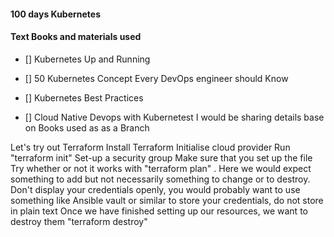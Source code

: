 #### 100 days Kubernetes

#### Text Books and materials used

- [] Kubernetes Up and Running

- [] 50 Kubernetes Concept Every DevOps engineer should Know

- [] Kubernetes Best Practices

- [] Cloud Native Devops with Kubernetest
I would be sharing details base on Books used as as a Branch

Let's try out Terraform
Install Terraform
Initialise cloud provider
Run "terraform init"
Set-up a security group
Make sure that you set up the file
Try whether or not it works with "terraform plan" . Here we would expect something to add but 
not necessarily something to change or to destroy.
Don't display your credentials openly, you would probably want to use something like Ansible 
vault or similar to store your credentials, do not store in plain text
Once we have finished setting up our resources, we want to destroy them "terraform destroy"

